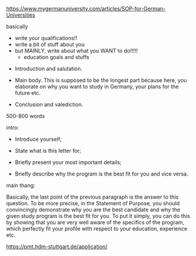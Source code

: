 https://www.mygermanuniversity.com/articles/SOP-for-German-Universities

basically
* write your qualifications!!
* write a bit of stuff about you
* but MAINLY, write about what you WANT to do!!!!!
	* education goals and stuffs



- Introduction and salutation.

- Main body. This is supposed to be the longest part because here, you elaborate on why you want to study in Germany, your plans for the future etc.
    
- Conclusion and valediction.

500-800 words

intro:
- Introduce yourself;
    
- State what is this letter for;
    
- Briefly present your most important details;
    
- Briefly describe why the program is the best fit for you and vice versa.


main thang:

Basically, the last point of the previous paragraph is the answer to this question. To be more precise, in the Statement of Purpose, you should convincingly demonstrate why you are the best candidate and why the given study program is the best fit for you. To put it simply, you can do this by showing that you are very well aware of the specifics of the program, which perfectly fit your profile with respect to your education, experience etc.


https://pmt.hdm-stuttgart.de/application/
